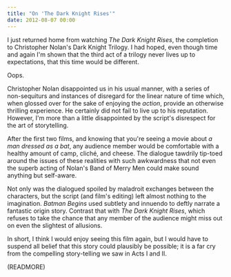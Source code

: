 ```yaml
---
title: "On 'The Dark Knight Rises'"
date: 2012-08-07 00:00
---
```


I just returned home from watching _The Dark Knight Rises_, the completion to Christopher Nolan's Dark Knight Trilogy. I had hoped, even though time and again I'm shown that the third act of a trilogy never lives up to expectations, that this time would be different.

Oops.



Christopher Nolan disappointed us in his usual manner, with a series of non-sequiturs and instances of disregard for the linear nature of time which, when glossed over for the sake of enjoying the _action_, provide an otherwise thrilling experience. He certainly did not fail to live up to his reputation. However, I'm more than a little disappointed by the script's disrespect for the art of storytelling.

After the first two films, and knowing that you're seeing a movie about _a man dressed as a bat_, any audience member would be comfortable with a healthy amount of camp, cliché, and cheese. The dialogue tawdrily tip-toed around the issues of these realities with such awkwardness that not even the superb acting of Nolan's Band of Merry Men could make sound anything but self-aware.

Not only was the dialogued spoiled by maladroit exchanges between the characters, but the script (and film's editing) left almost nothing to the imagination. _Batman Begins_ used subtlety and innuendo to deftly narrate a fantastic origin story. Contrast that with _The Dark Knight Rises_, which refuses to take the chance that any member of the audience might miss out on even the slightest of allusions.

In short, I think I would enjoy seeing this film again, but I would have to suspend all belief that this story could plausibly be possible; it is a far cry from the compelling story-telling we saw in Acts I and II.

(READMORE)
